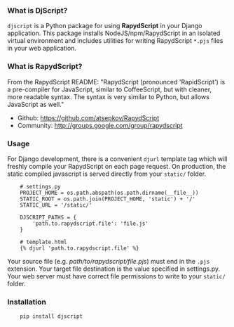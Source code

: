 ### What is DjScript?

`djscript` is a Python package for using **RapydScript** in your Django application. This package installs NodeJS/npm/RapydScript in an isolated virtual environment and includes utilities for writing RapydScript `*.pjs` files in your web application.

### What is RapydScript?

From the RapydScript README: "RapydScript (pronounced 'RapidScript') is a pre-compiler for JavaScript, similar to CoffeeScript, but with cleaner, more readable syntax. The syntax is very similar to Python, but allows JavaScript as well."

*   Github: <https://github.com/atsepkov/RapydScript>
*   Community: <http://groups.google.com/group/rapydscript>

### Usage

For Django development, there is a convenient `djurl` template tag which will freshly compile your RapydScript on each page request. On production, the static compiled javascript is served directly from your `static/` folder.

```
    # settings.py
    PROJECT_HOME = os.path.abspath(os.path.dirname(__file__))
    STATIC_ROOT = os.path.join(PROJECT_HOME, 'static') + '/'
    STATIC_URL = '/static/'

    DJSCRIPT_PATHS = {
        'path.to.rapydscript.file': 'file.js'
    }
```

```
    # template.html
    {% djurl 'path.to.rapydscript.file' %}
```

Your source file (e.g. *path/to/rapydscript/file.pjs*) must end in the `.pjs` extension. Your target file destination is the value specified in settings.py. Your web server must have correct file permissions to write to your `static/` folder.

### Installation

```
    pip install djscript
```